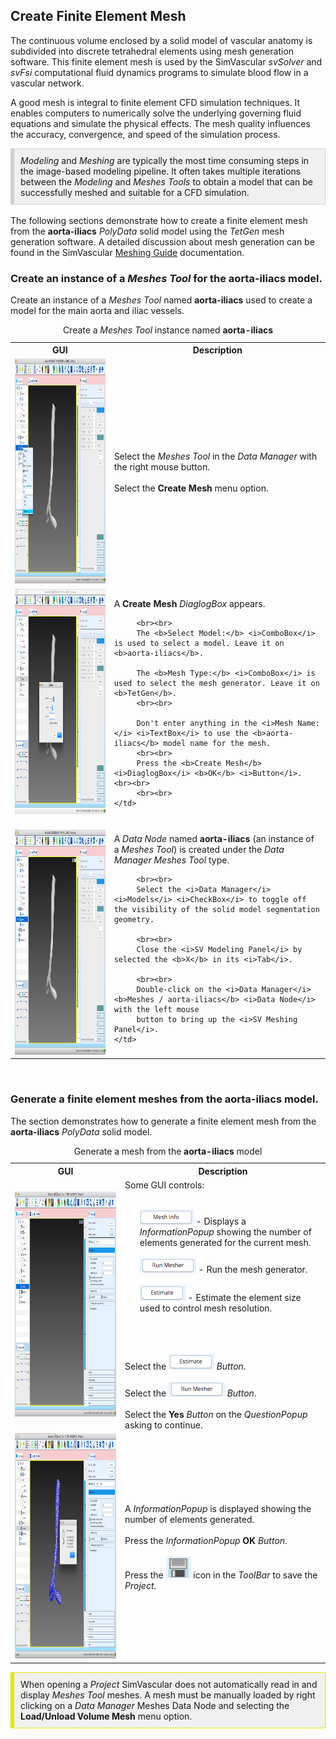 <h2 id="tutorial_create_finite_element_mesh">Create Finite Element Mesh</h2>
The continuous volume enclosed by a solid model of vascular anatomy is subdivided into discrete tetrahedral elements using mesh 
generation software. This finite element mesh is used by the SimVascular <i>svSolver</i> and <i>svFsi</i> computational fluid 
dynamics programs to simulate blood flow in a vascular network.

A good mesh is integral to finite element CFD simulation techniques. It enables computers to numerically solve the 
underlying governing fluid equations and simulate the physical effects. The mesh quality influences the accuracy, convergence, 
and speed of the simulation process.

<div style="background-color: #F0F0F0; padding: 10px; border: 1px solid #d0d0d0; border-left: 6px solid #d0d0d0">
<i>Modeling</i> and <i>Meshing</i> are typically the most time consuming steps in the image-based modeling pipeline.
It often takes multiple iterations between the <i>Modeling</i> and <i>Meshes Tools</i> to obtain a model that can
be successfully meshed and suitable for a CFD simulation.
</div>

<br>
The following sections demonstrate how to create a finite element mesh from the <b>aorta-iliacs</b> <i>PolyData</i> solid model 
using the <i>TetGen</i> mesh generation software. A detailed discussion about mesh generation can be found in the SimVascular
<a href="http://simvascular.github.io/docsMeshing.html">Meshing Guide</a> documentation.

<h3 id="tutorial_create_mesh_1"> Create an instance of a <i>Meshes Tool</i> for the <b>aorta-iliacs</b> model.  </h3>

Create an instance of a <i>Meshes Tool</i> named <b>aorta-iliacs</b> used to create a model for the main aorta and iliac vessels. 

<table class="table table-bordered" style="width:100%">
  <caption> Create a <i>Meshes Tool</i> instance named <b>aorta-iliacs</b> </caption>
  <tr>
    <th> GUI </th>
    <th> Description </th>
  </tr>

  <tr>
    <td><img src="documentation/quickguide/tutorial/images/create-mesh-1.png" width="512" height="360"> </td>
    <td> Select the <i>Meshes</i> <i>Tool</i> in the <i>Data Manager</i> with the right mouse button. 
         <br><br>
         Select the <b>Create Mesh</b> menu option.
    </td>
  </tr>

  <tr>
    <td><img src="documentation/quickguide/tutorial/images/create-mesh-2.png" width="512" height="360"> <br><br>
    </td>
    <td> A <b>Create Mesh</b> <i>DiaglogBox</i> appears. 

         <br><br>
         The <b>Select Model:</b> <i>ComboBox</i> is used to select a model. Leave it on <b>aorta-iliacs</b>.

         The <b>Mesh Type:</b> <i>ComboBox</i> is used to select the mesh generator. Leave it on <b>TetGen</b>.
         <br><br>

         Don't enter anything in the <i>Mesh Name:</i> <i>TextBox</i> to use the <b>aorta-iliacs</b> model name for the mesh.
         <br><br>
         Press the <b>Create Mesh</b> <i>DiaglogBox</i> <b>OK</b> <i>Button</i>. <br><br>
         <br><br>
    </td>
  </tr>

  <tr>
    <td> <img src="documentation/quickguide/tutorial/images/create-mesh-3.png" width="512" height="360"> </td>
    <td> A <i>Data Node</i> named <b>aorta-iliacs</b> (an instance of a <i>Meshes Tool</i>) is created under the
         <i>Data Manager</i> <i>Meshes Tool</i> type.

         <br><br>
         Select the <i>Data Manager</i> <i>Models</i> <i>CheckBox</i> to toggle off the visibility of the solid model segmentation geometry.

         <br><br>
         Close the <i>SV Modeling Panel</i> by selected the <b>X</b> in its <i>Tab</i>. 

         <br><br>
         Double-click on the <i>Data Manager</i> <b>Meshes / aorta-iliacs</b> <i>Data Node</i> with the left mouse
         button to bring up the <i>SV Meshing Panel</i>. 
    </td>
  </tr>
</table> 

<br>
<h3 id="tutorial_create_mesh_2"> Generate a finite element meshes from the <b>aorta-iliacs</b> model.</h3>
The section demonstrates how to generate a finite element mesh from the <b>aorta-iliacs</b> <i>PolyData</i> solid model.

<table class="table table-bordered" style="width:100%">
  <caption> Generate a mesh from the <b>aorta-iliacs</b> model </caption>
  <tr>
    <th> GUI </th>
    <th> Description </th>
  </tr>

  <tr>
    <td><img src="documentation/quickguide/tutorial/images/create-mesh-4.png" width="512" height="360"> </td>
    <td> Some GUI controls: 
         <br><br>
         <ul style="list-style-type:none;">
           <li> <img src="documentation/quickguide/tutorial/images/mesh-gui-info.png" width="86" height="24"> - Displays a 
                <i>InformationPopup</i> showing the number of elements generated for the current mesh. </li> <br>
           <li> <img src="documentation/quickguide/tutorial/images/mesh-gui-run.png" width="90" height="23"> - Run the mesh generator. 
                </li> <br>
           <li> <img src="documentation/quickguide/tutorial/images/mesh-gui-estimate.png" width="73" height="25"> - Estimate the element
                size used to control mesh resolution. </li> <br>
         </ul>
         <br><br>
         Select the <img src="documentation/quickguide/tutorial/images/mesh-gui-estimate.png" width="73" height="25"> <i>Button</i>.
         <br><br>
         Select the <img src="documentation/quickguide/tutorial/images/mesh-gui-run.png" width="90" height="23"> <i>Button</i>.
         <br><br>
         Select the <b>Yes</b> <i>Button</i> on the <i>QuestionPopup</i> asking to continue.
    </td>
  </tr>

  <tr>
    <td><img src="documentation/quickguide/tutorial/images/create-mesh-5.png" width="512" height="360"> </td>
    <td> A <i>InformationPopup</i> is displayed showing the number of elements generated.
         <br><br>
         Press the <i>InformationPopup</i> <b>OK</b> <i>Button</i>.
         <br><br>
         Press the <img src="documentation/quickguide/gui/images/gui-save-icon.png" width="40" height="35">
         icon in the <i>ToolBar</i> to save the <i>Project</i>.
    </td>
  </tr>
</table>

<div style="background-color: #F0F0F0; padding: 10px; border: 1px solid #e6e600; border-left: 6px solid #e6e600">
When opening a <i>Project</i> SimVascular does not automatically read in and display <i>Meshes Tool</i> meshes.
A mesh must be manually loaded by right clicking on a <i>Data Manager</i> Meshes Data Node</i> and selecting the
<b>Load/Unload Volume Mesh</b> menu option.
</div>

